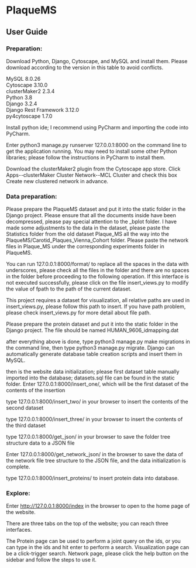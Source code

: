 # PlaqueMS
## User Guide
### Preparation: 
Download Python, Django, Cytoscape, and MySQL and install them. Please download according to the version in this table to avoid conflicts.  

MySQL  8.0.26  
Cytoscape 3.10.0  
clusterMaker2 2.3.4  
Python 3.8  
Django 3.2.4  
Django Rest Framework 3.12.0  
py4cytoscape 1.7.0  

Install python ide; I recommend using PyCharm and importing the code into PyCharm.  

Enter python3 manage.py runserver 127.0.0.1:8000 on the command line to get the application running. You may need to install some other Python libraries; please follow the instructions in PyCharm to install them.  

Download the clusterMaker2 plugin from the Cytoscape app store. Click Apps--clusterMaker Cluster Network--MCL Cluster and check this box Create new clustered network in advance.  
### Data preparation:
Please prepare the PlaqueMS dataset and put it into the static folder in the Django project. Please ensure that all the documents inside have been decompressed, please pay special attention to the \_bplot folder. I have made some adjustments to the data in the dataset, please paste the Statistics folder from the old dataset Plaque\_MS all the way into the PlaqueMS/Carotid\_Plaques\_Vienna\_Cohort folder. Please paste the network files in Plaque\_MS under the corresponding experiments folder in PlaqueMS.  

You can run 127.0.0.1:8000/format/ to replace all the spaces in the data with underscores, please check all the files in the folder and there are no spaces in the folder before proceeding to the following operation. If this interface is not executed successfully, please click on the file insert\_views.py to modify the value of fpath to the path of the current dataset.  

This project requires a dataset for visualization, all relative paths are used in insert\_views.py, please follow this path to insert. If you have path problem, please check insert\_views.py for more detail about file path.  

Please prepare the protein dataset and put it into the static folder in the Django project. The file should be named HUMAN\_9606\_idmapping.dat  

after everything above is done, type python3 manage.py make migrations in the command line, then type python3 manage.py migrate. Django can automatically generate database table creation scripts and insert them in MySQL.  

then is the website data initialization; please first dataset table manually imported into the database; datasets.sql file can be found in the static folder. Enter 127.0.0.1:8000/insert\_one/, which will be the first dataset of the contents of the insertion  

type 127.0.0.1:8000/insert\_two/ in your browser to insert the contents of the second dataset  

type 127.0.0.1:8000/insert\_three/ in your browser to insert the contents of the third dataset  

type 127.0.0.1:8000/get\_json/ in your browser to save the folder tree structure data to a JSON file  

Enter 127.0.0.1:8000/get\_network\_json/ in the browser to save the data of the network file tree structure to the JSON file, and the data initialization is complete.   

type 127.0.0.1:8000/insert\_proteins/ to insert protein data into database.  
### Explore:
Enter http://127.0.0.1:8000/index in the browser to open to the home page of the website.  

There are three tabs on the top of the website; you can reach three interfaces.  

The Protein page can be used to perform a joint query on the ids, or you can type in the ids and hit enter to perform a search. Visualization page can be a click-trigger search. Network page, please click the help button on the sidebar and follow the steps to use it.

